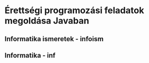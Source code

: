 # Érettségi programozási feladatok megoldása Javaban

## Informatika ismeretek - infoism

## Informatika - inf
